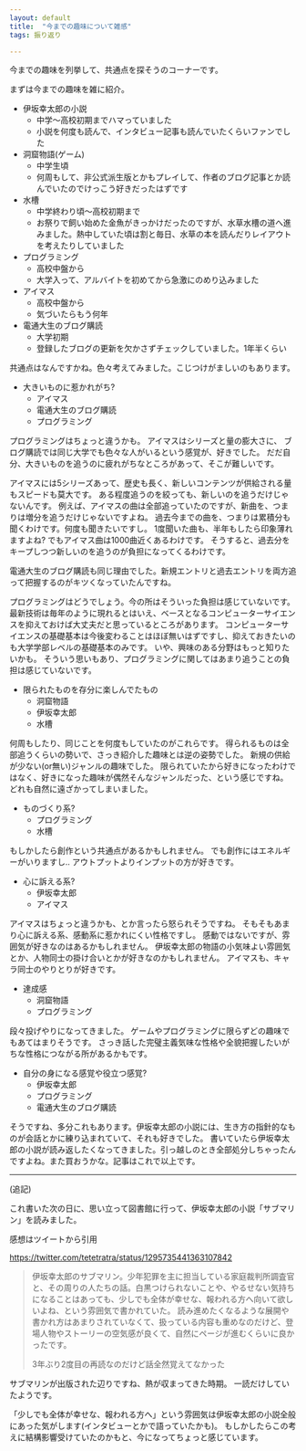 ```yaml
---
layout: default
title:  "今までの趣味について雑感"
tags: 振り返り

---
```


今までの趣味を列挙して、共通点を探そうのコーナーです。

まずは今までの趣味を雑に紹介。

- 伊坂幸太郎の小説
  - 中学〜高校初期までハマっていました
  - 小説を何度も読んで、インタビュー記事も読んでいたくらいファンでした
- 洞窟物語(ゲーム)
  - 中学生頃
  - 何周もして、非公式派生版とかもプレイして、作者のブログ記事とか読んでいたのでけっこう好きだったはずです
- 水槽
  - 中学終わり頃〜高校初期まで
  - お祭りで飼い始めた金魚がきっかけだったのですが、水草水槽の道へ進みました。熱中していた頃は割と毎日、水草の本を読んだりレイアウトを考えたりしていました
- プログラミング
  - 高校中盤から
  - 大学入って、アルバイトを初めてから急激にのめり込みました
- アイマス
  - 高校中盤から
  - 気づいたらもう何年
- 電通大生のブログ購読
  - 大学初期
  - 登録したブログの更新を欠かさずチェックしていました。1年半くらい

共通点はなんですかね。色々考えてみました。こじつけがましいのもあります。

- 大きいものに惹かれがち?
  - アイマス
  - 電通大生のブログ購読
  - プログラミング

プログラミングはちょっと違うかも。
アイマスはシリーズと量の膨大さに、
ブログ購読では同じ大学でも色々な人がいるという感覚が、好きでした。
だだ自分、大きいものを追うのに疲れがちなところがあって、そこが難しいです。

アイマスには5シリーズあって、歴史も長く、新しいコンテンツが供給される量もスピードも莫大です。
ある程度追うのを絞っても、新しいのを追うだけじゃないんです。
例えば、アイマスの曲は全部追っていたのですが、新曲を、つまりは増分を追うだけじゃないですよね。
過去今までの曲を、つまりは累積分も聞くわけです。何度も聞きたいですし。
1度聞いた曲も、半年もしたら印象薄れますよね? でもアイマス曲は1000曲近くあるわけです。
そうすると、過去分をキープしつつ新しいのを追うのが負担になってくるわけです。

電通大生のブログ購読も同じ理由でした。新規エントリと過去エントリを両方追って把握するのがキツくなっていたんですね。

プログラミングはどうでしょう。今の所はそういった負担は感じていないです。
最新技術は毎年のように現れるとはいえ、ベースとなるコンピューターサイエンスを抑えておけば大丈夫だと思っているところがあります。
コンピューターサイエンスの基礎基本は今後変わることはほぼ無いはずですし、抑えておきたいのも大学学部レベルの基礎基本のみです。
いや、興味のある分野はもっと知りたいかも。
そういう思いもあり、プログラミングに関してはあまり追うことの負担は感じていないです。

- 限られたものを存分に楽しんでたもの
  - 洞窟物語
  - 伊坂幸太郎
  - 水槽

何周もしたり、同じことを何度もしていたのがこれらです。
得られるものは全部追うくらいの勢いで、さっき紹介した趣味とは逆の姿勢でした。
新規の供給が少ない(or無い)ジャンルの趣味でした。
限られていたから好きになったわけではなく、好きになった趣味が偶然そんなジャンルだった、という感じですね。
どれも自然に遠ざかってしまいました。

- ものづくり系?
  - プログラミング
  - 水槽

もしかしたら創作という共通点があるかもしれません。
でも創作にはエネルギーがいりますし..
アウトプットよりインプットの方が好きです。

- 心に訴える系?
  - 伊坂幸太郎
  - アイマス

アイマスはちょっと違うかも、とか言ったら怒られそうですね。
そもそもあまり心に訴える系、感動系に惹かれにくい性格ですし。
感動ではないですが、雰囲気が好きなのはあるかもしれません。
伊坂幸太郎の物語の小気味よい雰囲気とか、人物同士の掛け合いとかが好きなのかもしれません。
アイマスも、キャラ同士のやりとりが好きです。

- 達成感
  - 洞窟物語
  - プログラミング

段々投げやりになってきました。
ゲームやプログラミングに限らずどの趣味でもあてはまりそうです。
さっき話した完璧主義気味な性格や全貌把握したいがちな性格につながる所があるかもです。

- 自分の身になる感覚や役立つ感覚?
  - 伊坂幸太郎
  - プログラミング
  - 電通大生のブログ購読

そうですね、多分これもあります。伊坂幸太郎の小説には、生き方の指針的なものが会話とかに練り込まれていて、それも好きでした。
書いていたら伊坂幸太郎の小説が読み返したくなってきました。引っ越しのとき全部処分しちゃったんですよね。また買おうかな。記事はこれで以上です。

---

(追記)

これ書いた次の日に、思い立って図書館に行って、伊坂幸太郎の小説「サブマリン」を読みました。

感想はツイートから引用

https://twitter.com/tetetratra/status/1295735441363107842

> 伊坂幸太郎のサブマリン。少年犯罪を主に担当している家庭裁判所調査官と、その周りの人たちの話。白黒つけられないことや、やるせない気持ちになることはあっても、少しでも全体が幸せな、報われる方へ向いて欲しいよね、という雰囲気で書かれていた。
> 読み進めたくなるような展開や書かれ方はあまりされていなくて、扱っている内容も重めなのだけど、登場人物やストーリーの空気感が良くて、自然にページが進むくらいに良かったです。
>
> 3年ぶり2度目の再読なのだけど話全然覚えてなかった

サブマリンが出版された辺りですね、熱が収まってきた時期。
一読だけしていたようです。

「少しでも全体が幸せな、報われる方へ」という雰囲気は伊坂幸太郎の小説全般にあった気がします(インタビューとかで語っていたかも)。
もしかしたらこの考えに結構影響受けていたのかもと、今になってちょっと感じています。

